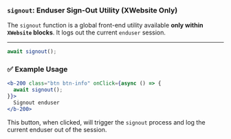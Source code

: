 ### `signout`: Enduser Sign-Out Utility (XWebsite Only)

The `signout` function is a global front-end utility available **only within `XWebsite` blocks**. It logs out the current `enduser` session.

---

```jsx
await signout();
```


### ✅ Example Usage

```jsx
<b-200 class="btn btn-info" onClick={async () => {
  await signout();
}}>
  Signout enduser
</b-200>
```

This button, when clicked, will trigger the `signout` process and log the current enduser out of the session.

